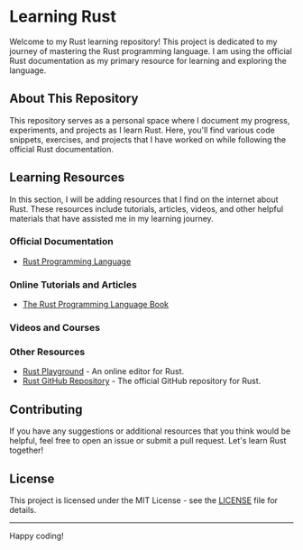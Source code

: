 # Learning Rust

Welcome to my Rust learning repository! This project is dedicated to my journey of mastering the Rust programming language. I am using the official Rust documentation as my primary resource for learning and exploring the language.

## About This Repository

This repository serves as a personal space where I document my progress, experiments, and projects as I learn Rust. Here, you'll find various code snippets, exercises, and projects that I have worked on while following the official Rust documentation.

## Learning Resources

In this section, I will be adding resources that I find on the internet about Rust. These resources include tutorials, articles, videos, and other helpful materials that have assisted me in my learning journey.

### Official Documentation

- [Rust Programming Language](https://www.rust-lang.org/learn)

### Online Tutorials and Articles

- [The Rust Programming Language Book](https://doc.rust-lang.org/book/)


### Videos and Courses


### Other Resources

- [Rust Playground](https://play.rust-lang.org/) - An online editor for Rust.
- [Rust GitHub Repository](https://github.com/rust-lang/rust) - The official GitHub repository for Rust.

## Contributing

If you have any suggestions or additional resources that you think would be helpful, feel free to open an issue or submit a pull request. Let's learn Rust together!

## License

This project is licensed under the MIT License - see the [LICENSE](LICENSE) file for details.

---

Happy coding!
